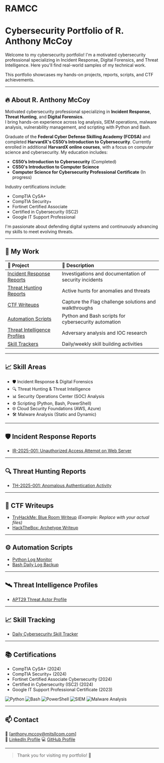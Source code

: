 # RAMCC
# Cybersecurity Portfolio of R. Anthony McCoy

Welcome to my cybersecurity portfolio! I'm a motivated cybersecurity professional specializing in Incident Response, Digital Forensics, and Threat Intelligence.  Here you'll find real-world samples of my technical work.

This portfolio showcases my hands-on projects, reports, scripts, and CTF achievements.

---

## 🔥 About R. Anthony McCoy

Motivated cybersecurity professional specializing in **Incident Response**, **Threat Hunting**, and **Digital Forensics**.  
I bring hands-on experience across log analysis, SIEM operations, malware analysis, vulnerability management, and scripting with Python and Bash.

Graduate of the **Federal Cyber Defense Skilling Academy (FCDSA)** and completed **HarvardX's CS50’s Introduction to Cybersecurity**. Currently enrolled in additional **HarvardX online courses**, with a focus on computer science and cybersecurity. My education includes:
- **CS50’s Introduction to Cybersecurity** (Completed)
- **CS50's Introduction to Computer Science**  
- **Computer Science for Cybersecurity Professional Certificate** (In progress)

Industry certifications include:
- CompTIA CySA+
- CompTIA Security+
- Fortinet Certified Associate
- Certified in Cybersecurity (ISC2)
- Google IT Support Professional

I'm passionate about defending digital systems and continuously advancing my skills to meet evolving threats.

---

## 📂 My Work

| 📁 Project | 🔎 Description |
|:---|:---|
| [Incident Response Reports](./Incident-Reports) | Investigations and documentation of security incidents |
| [Threat Hunting Reports](./Threat-Hunting-Reports) | Active hunts for anomalies and threats |
| [CTF Writeups](./CTF-Writeups) | Capture the Flag challenge solutions and walkthroughs |
| [Automation Scripts](./Automation-Scripts) | Python and Bash scripts for cybersecurity automation |
| [Threat Intelligence Profiles](./Threat-Intelligence-Profiles) | Adversary analysis and IOC research |
| [Skill Trackers](./Skill-Trackers) | Daily/weekly skill building activities |

---

## 📈 Skill Areas

- 🛡️ Incident Response & Digital Forensics
- 🔍 Threat Hunting & Threat Intelligence
- 📊 Security Operations Center (SOC) Analysis
- ⚙️ Scripting (Python, Bash, PowerShell)
- 🌐 Cloud Security Foundations (AWS, Azure)
- 🛠️ Malware Analysis (Static and Dynamic)

---

## 🛡️ Incident Response Reports
- [IR-2025-001: Unauthorized Access Attempt on Web Server](Incident-Reports/IR-2025-001.md)

---

## 🔍 Threat Hunting Reports
- [TH-2025-001: Anomalous Authentication Activity](Threat-Hunting-Reports/TH-2025-001.md)

---

## 🧠 CTF Writeups
- [TryHackMe: Blue Room Writeup](CTF-Writeups/THM-Blue.md) *(Example: Replace with your actual files)*
- [HackTheBox: Archetype Writeup](CTF-Writeups/HTB-Archetype.md)

---

## ⚙️ Automation Scripts
- [Python Log Monitor](Automation-Scripts/Python-Log-Monitor.py)
- [Bash Daily Log Backup](Automation-Scripts/dailylogbackup.sh)

---

## 🛰️ Threat Intelligence Profiles
- [APT29 Threat Actor Profile](Threat-Intelligence-Profiles/APT29.md)

---

## 📈 Skill Tracking
- [Daily Cybersecurity Skill Tracker](Skill-Trackers/Daily-Tracker.md)

---

## 📚 Certifications
- CompTIA CySA+ (2024)
- CompTIA Security+ (2024)
- Fortinet Certified Associate Cybersecurity (2024)
- Certified in Cybersecurity (ISC2) (2024)
- Google IT Support Professional Certificate (2023)

![Python](https://img.shields.io/badge/Python-306998?style=for-the-badge&logo=python&logoColor=white)
![Bash](https://img.shields.io/badge/Bash-4EAA33?style=for-the-badge&logo=gnubash&logoColor=white)
![PowerShell](https://img.shields.io/badge/PowerShell-2C75A3?style=for-the-badge&logo=powershell&logoColor=white)
![SIEM](https://img.shields.io/badge/SIEM-ff6f00?style=for-the-badge&logo=siem&logoColor=white)
![Malware Analysis](https://img.shields.io/badge/Malware%20Analysis-DF5A29?style=for-the-badge&logo=linux&logoColor=white)

---

## 📫 Contact
📧 [anthony.mccoy@mitsllcom.com]  
🔗 [LinkedIn Profile](https://www.linkedin.com/in/ranthonymccoy/)
💻 [GitHub Profile](https://github.com/RAMcCoy)

---

> Thank you for visiting my portfolio! 🚀
